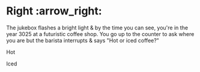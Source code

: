 <h1>Right :arrow_right:</h1>

<p>The jukebox flashes a bright light & by the time you can see, you're in the year 3025 at a futuristic coffee shop. You go up to the counter to ask where you are but the barista interrupts & says "Hot or iced coffee?"</p>

<p>Hot</p>

<p>Iced</p>